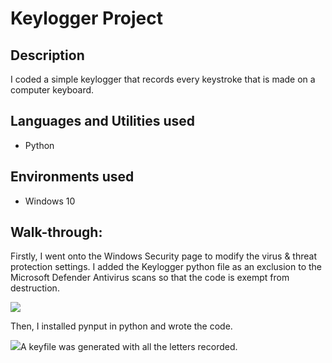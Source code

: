 <h1>Keylogger Project</h1> 

<h2>Description</h2>
<p>I coded a simple keylogger that records every keystroke that is made on a computer keyboard. </p>

<h2>Languages and Utilities used</h2>
<ul>
  <li>Python</li>
</ul>

<h2>Environments used</h2>
<ul>
  <li>Windows 10</li>
</ul>

<h2>Walk-through:</h2>
<p>Firstly, I went onto the Windows Security page to modify the virus & threat protection settings. I added the Keylogger python file as an exclusion to the Microsoft Defender Antivirus scans so that the code is exempt from destruction.</p> 
<img src="https://github.com/inezchong7/Keylogger/assets/106855786/b5bc3019-a427-453b-8de3-ce8482d20052"> 

<p>Then, I installed pynput in python and wrote the code.</p>
<img src="

<p>To test if the code works, I ran it and input random letters to see if a keyfile is generated.</p>
<img src="

<p>A keyfile was generated with all the letters recorded.</p>
<img src="
